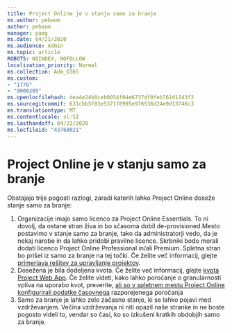 ```yaml
---
title: Project Online je v stanju samo za branje
ms.author: pebaum
author: pebaum
manager: pamg
ms.date: 04/21/2020
ms.audience: Admin
ms.topic: article
ROBOTS: NOINDEX, NOFOLLOW
localization_priority: Normal
ms.collection: Adm_O365
ms.custom:
- "1776"
- "9000205"
ms.openlocfilehash: dea4e24b0ceb0054f04e6737df0feb761d1143f3
ms.sourcegitcommit: 631cbb5f03e5371f0995e976536d24e9d13746c3
ms.translationtype: MT
ms.contentlocale: sl-SI
ms.lasthandoff: 04/22/2020
ms.locfileid: "43768021"
---
```

# <a name="project-online-is-in-a-read-only-state"></a>Project Online je v stanju samo za branje

Obstajajo trije pogosti razlogi, zaradi katerih lahko Project Online doseže stanje samo za branje:

1. Organizacije imajo samo licenco za Project Online Essentials. To ni dovolj, da ostane stran živa in bo sčasoma dobil de-provisioned.Mesto postavimo v stanje samo za branje, tako da administratorji vedo, da je nekaj narobe in da lahko pridobi pravilne licence. Skrbniki bodo morali dodati licenco Project Online Professional in/ali Premium. Spletna stran bo prišel iz samo za branje na tej točki. Če želite več informacij, glejte [primerjava rešitev za upravljanje projektov](https://products.office.com/project/compare-microsoft-project-management-software?tab=1).
2. Dosežena je bila dodeljena kvota. Če želite več informacij, glejte [kvota Project Web App](https://docs.microsoft.com/projectonline/tune-project-online-performance#project-web-app-quota). Če želite videti, kako lahko poročanje o granularnosti vpliva na uporabo kvot, preverite, [ali so v spletnem mestu Project Online konfigurirali podatke časovnega](https://docs.microsoft.com/ProjectOnline/configure-rollup-of-timephased-reporting-data-in-project-online) razporejenega poročanja
3. Samo za branje je lahko zelo začasno stanje, ki se lahko pojavi med vzdrževanjem. Večina vzdrževanja ni niti opazil naše stranke in ne boste pogosto videli to, vendar so časi, ko so izkušeni kratkih obdobjih samo za branje.
